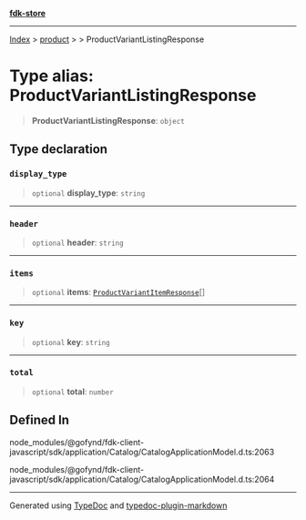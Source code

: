 [**fdk-store**](../../../README.md)
***

[Index](../../../API.md) > [product](../../README.md) > [<internal>](../README.md) > ProductVariantListingResponse

# Type alias: ProductVariantListingResponse

> **ProductVariantListingResponse**: `object`

## Type declaration

### `display_type`

> `optional` **display\_type**: `string`

***

### `header`

> `optional` **header**: `string`

***

### `items`

> `optional` **items**: [`ProductVariantItemResponse`](type-alias.ProductVariantItemResponse.md)[]

***

### `key`

> `optional` **key**: `string`

***

### `total`

> `optional` **total**: `number`

## Defined In

node\_modules/@gofynd/fdk-client-javascript/sdk/application/Catalog/CatalogApplicationModel.d.ts:2063

node\_modules/@gofynd/fdk-client-javascript/sdk/application/Catalog/CatalogApplicationModel.d.ts:2064

***
Generated using [TypeDoc](https://typedoc.org/) and [typedoc-plugin-markdown](https://www.npmjs.com/package/typedoc-plugin-markdown)
